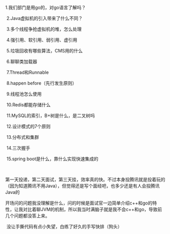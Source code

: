 

1.我们部门是用go的，对go语言了解吗？  

​	2.Java虚拟机的引入带来了什么不同？ 

​	3.多个线程争抢虚拟机的堆，怎么处理 

​	4.强引用、软引用、弱引用、虚引用 

​	5.垃圾回收有哪些算法，CMS用的什么 

​	6.聊聊类加载器 

​	7.Thread和Runnable 

​	8.happen before（先行发生原则） 

​	9.线程池怎么使用 

​	10.Redis都能存储什么 

​	11.MySQL的索引，B+树是什么，是二叉树吗 

​	12.设计模式的7个原则 

​	13.分布式和集群 

​	14.三次握手 

​	15.spring boot是什么，靠什么实现快速集成的 

​	

​	第一天投递，第二天面试，第三天挂，效率真的快。不过本身投腾讯就是投着玩的（因为知道腾讯不用Java），但觉得还是写个面经吧，也多少还是有人会投腾讯Java的

​	开场问的问题我没理解是什么，问的时候是面试官一边简单介绍c++和go的特性，让我对比着聊JVM的机制，所以我当时满脑子就是我不会c++和go，导致前几个问题都没答上来。

​	没让手撕代码有点小失望，白练了好久的手写快排（狗头）